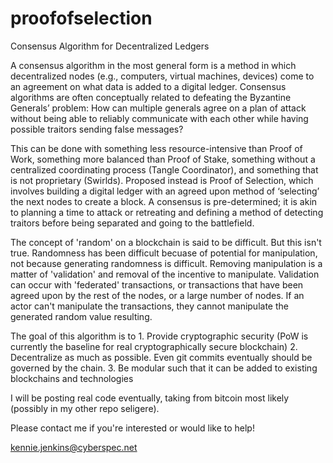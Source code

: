 # proofofselection
Consensus Algorithm for Decentralized Ledgers

A consensus algorithm in the most general form is a method in which decentralized nodes (e.g., computers, virtual machines, devices) come to an agreement on what data is added to a digital ledger. Consensus algorithms are often conceptually related to defeating the Byzantine Generals’ problem: How can multiple generals agree on a plan of attack without being able to reliably communicate with each other while having possible traitors sending false messages?

This can be done with something less resource-intensive than Proof of Work, something more balanced than Proof of Stake, something without a centralized coordinating process (Tangle Coordinator), and something that is not proprietary (Swirlds). Proposed instead is Proof of Selection, which involves building a digital ledger with an agreed upon method of ‘selecting’ the next nodes to create a block. A consensus is pre-determined; it is akin to planning a time to attack or retreating and defining a method of detecting traitors before being separated and going to the battlefield.

The concept of 'random' on a blockchain is said to be difficult. But this isn't true. Randomness has been difficult becuase of potential for manipulation, not because generating randomness is difficult. Removing manipulation is a matter of 'validation' and removal of the incentive to manipulate. Validation can occur with 'federated' transactions, or transactions that have been agreed upon by the rest of the nodes, or a large number of nodes. If an actor can't manipulate the transactions, they cannot manipulate the generated random value  resulting.

The goal of this algorithm is to 1. Provide cryptographic security (PoW is currently the baseline for real cryptographically secure blockchain) 2. Decentralize as much as possible. Even git commits eventually should  be governed by the chain. 3. Be modular such that it can be added to existing blockchains and technologies

I will be posting real code eventually, taking from bitcoin most likely (possibly in my other repo seligere).

Please contact me if you're interested or would like to help! 

kennie.jenkins@cyberspec.net

